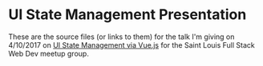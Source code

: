 # UI State Management Presentation

These are the source files (or links to them) for the talk I'm giving on 4/10/2017 on [UI State Management via Vue.js](https://www.meetup.com/SaintLouis_FullStack_WebDevelopment/events/235259279/) for the Saint Louis Full Stack Web Dev meetup group.

